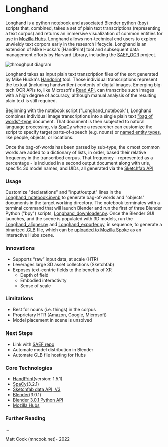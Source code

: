 # **Longhand** #
Longhand is a python notebook and associated Blender python (bpy) scripts that, combined, takes a set of plain text transcriptions (representing a text corpus) and returns an immersive visualization of common entities for use in [Mozilla Hubs](https://hubs.mozilla.com/). Longhand allows non-technical end users to explore unwieldy text corpora early in the research lifecycle. Longhand is an extension of Mike Hucka's [HandPrint] tool and subsequent data management efforts by Harvard Library, including the [SAEF_OCR](https://github.com/Cook4986/SAEF_OCR) project.

![throughput diagram](https://images.squarespace-cdn.com/content/v1/532b70b6e4b0dca092974dbe/1627401430752-R7H10DTUUOSB4GKDDKD1/Longhand+Throughput_Cook2021.png?format=2500w)

Longhand takes as input plain text transcription files of the sort generated by Mike Hucka's [Handprint](https://github.com/caltechlibrary/handprint) tool. Those individual transcriptions represent the textual (including handwritten) contents of digital images. Emerging big-tech OCR APIs to, like Microsoft's [Read API](https://docs.microsoft.com/en-us/azure/cognitive-services/computer-vision/vision-api-how-to-topics/call-read-api), can transcribe such images with a high degree of accuracy, although manual analysis of the resulting plain text is still required. 

Beginning with the notebook script ("Longhand_notebook"), Longhand combines individual image transcriptions into a single plain text ["bag of words"-type](https://en.wikipedia.org/wiki/Bag-of-words_model) document. That document is then subjected to natural language processing, via [SpaCy](https://spacy.io/) where a researcher can customize the script to specify target parts-of-speech (e.g. nouns) or [named entity types](https://github.com/mchesterkadwell/named-entity-recognition), like people, objects, or locations. 

Once the bag-of-words has been parsed by sub-type, the x most common words are added to a dictionary of lists, in order, based their relative frequency in the transcribed corpus. That frequency - represented as a percentage - is included in a second output document along with urls, specific 3d model names, and UIDs, all generated via the [Sketchfab API](https://sketchfab.com/developers/data-api/v3)

### Usage
Customize "declarations" and "input/output" lines in the [Longhand_notebook.ipynb](https://github.com/Cook4986/Longhand/blob/main/Longhand_notebook.ipynb) to generate bag-of-words and "objects" documents in the target working directory. The notebook terminates with a terminal command that will launch Blender and run the first of three Blender Python ("bpy") scripts, [Longhand_downloader.py](https://github.com/Cook4986/Longhand/blob/main/Longhand_downloader.py). Once the Blender GUI launches, and the scene is populated with 3D models, run the [Longhand_aligner.py](https://github.com/Cook4986/Longhand/blob/main/Longhand_aligner.py) and [Longhand_exporter.py](https://github.com/Cook4986/Longhand/blob/main/Longhand_exporter.py), in sequence, to generate a binarized [.GLB](https://en.wikipedia.org/wiki/GlTF) file, which can be [uploaded to Mozilla Spoke](https://hubs.mozilla.com/docs/spoke-creating-projects.html) as an interactive Hubs scene. 

### Innovations
* Supports “raw” input data, at scale (HTR)
* Leverages large 3D asset collections (Sketchfab)
* Exposes text-centric fields to the benefits of XR
  * Depth of field
  * Embodied interactivity
  * Sense of scale
### Limitations
* Best for nouns (i.e. things) in the corpus
* Proprietary HTR (Amazon, Google, Microsoft)
* Model placement in scene is unsolved 
### Next Steps
* Link with [SAEF repo](https://github.com/Cook4986/SAEF_OCR)
* Automate model distribution in Blender 
* Automate GLB file hosting for Hubs
### Core Technologies
 * [HandPrint](https://github.com/caltechlibrary/handprint)(version: 1.5.1)
 * [SpaCy](https://github.com/explosion/spaCy)(3.2.1)
 * [Sketchfab data API, V3](https://docs.sketchfab.com/data-api/v3/index.html)
 * [Blender](https://www.blender.org/)(3.0.1)
 * [Blender 3.0.1 Python API](https://docs.blender.org/api/current/index.html)
 * [Mozilla Hubs](https://github.com/mozilla/hubs)
### Further Reading
...

Matt Cook (mncook.net)- 2022
